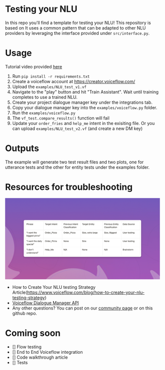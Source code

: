 
# Testing your NLU


In this repo you'll find a template for testing your NLU!
This repository is based on 
It uses a common pattern that can be adapted to other NLU providers by leveraging the interface provided under `src/interface.py`.

# Usage
Tutorial video provided [here](https://www.loom.com/share/83f26874d5e74429bce69a4406b406ef)
1. Run `pip install -r requirements.txt`
2. Create a voiceflow account at https://creator.voiceflow.com/
3. Upload the `examples/NLU_test_v1.vf`
4. Navigate to the "play" button and hit "Train Assistant". Wait until training completes to use a trained NLU.
5. Create your project dialogue manager key under the integrations tab.
6. Copy your dialogue manager key into the `examples/voiceflow.py` folder.
7. Run the `examples/voiceflow.py`
8. The `vf_test.compare_results()` function will fail
9. Update your `order_fries` and `help_me` intent in the exisiting file. Or you can upload `examples/NLU_test_v2.vf` (and create a new DM key) 

# Outputs
The example will generate two test result files and two plots, one for utterance tests and the other for entity tests under the examples folder.

# Resources for troubleshooting
![How to Create Your NLU testing Strategy](img.png)
- How to Create Your NLU testing Strategy Article(https://www.voiceflow.com/blog/how-to-create-your-nlu-testing-strategy)
- [Voiceflow Dialogue Manager API](https://developer.voiceflow.com/reference/overview)
- Any other questions? You can post on our [community page](https://community.voiceflow.com/home) or on this github repo.

# Coming soon
- [] Flow testing
- [] End to End Voiceflow integration
- [] Code walkthrough article
- [] Tests

